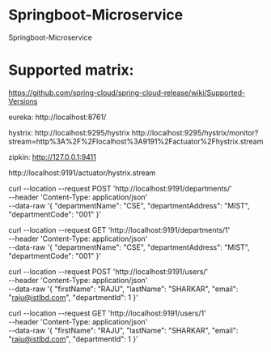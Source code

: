 # Springboot-Microservice
Springboot-Microservice


Supported matrix:
=====================

https://github.com/spring-cloud/spring-cloud-release/wiki/Supported-Versions




eureka:
http://localhost:8761/


hystrix:
http://localhost:9295/hystrix 
http://localhost:9295/hystrix/monitor?stream=http%3A%2F%2Flocalhost%3A9191%2Factuator%2Fhystrix.stream


zipkin:
http://127.0.0.1:9411



http://localhost:9191/actuator/hystrix.stream



curl --location --request POST 'http://localhost:9191/departments/' \
--header 'Content-Type: application/json' \
--data-raw '{
    "departmentName": "CSE",
    "departmentAddress": "MIST",
    "departmentCode": "001"
}'


curl --location --request GET 'http://localhost:9191/departments/1' \
--header 'Content-Type: application/json' \
--data-raw '{
    "departmentName": "CSE",
    "departmentAddress": "MIST",
    "departmentCode": "001"
}'





curl --location --request POST 'http://localhost:9191/users/' \
--header 'Content-Type: application/json' \
--data-raw '{
    "firstName": "RAJU",
    "lastName": "SHARKAR",
    "email": "raju@istlbd.com",
    "departmentId": 1
}'


curl --location --request GET 'http://localhost:9191/users/1' \
--header 'Content-Type: application/json' \
--data-raw '{
    "firstName": "RAJU",
    "lastName": "SHARKAR",
    "email": "raju@istlbd.com",
    "departmentId": 1
}'




